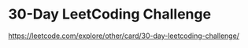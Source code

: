 # 30-Day LeetCoding Challenge

https://leetcode.com/explore/other/card/30-day-leetcoding-challenge/
